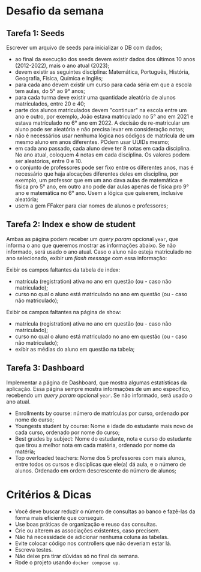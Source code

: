 # Desafio da semana

## Tarefa 1: Seeds

Escrever um arquivo de seeds para inicializar o DB com dados;

- ao final da execução dos seeds devem existir dados dos últimos 10 anos (2012-2022), mais o ano atual (2023);
- devem existir as seguintes disciplina: Matemática, Português, História, Geografia, Física, Química e Inglês;
- para cada ano devem existir um curso para cada séria em que a escola tem aulas, do 5° ao 9° anos;
- para cada turma deve existir uma quantidade aleatória de alunos matrículados, entre 20 e 40;
- parte dos alunos matriculados devem "continuar" na escola entre um ano e outro, por exemplo, João estava matriculado
no 5° ano em 2021 e estava matrículado no 6° ano em 2022. A decisão de re-matricular um aluno pode ser aleatória
e não precisa levar em consideração notas;
- não é necessários usar nenhuma lógica nos códigos de matrícula de um mesmo aluno em anos diferentes. POdem usar UUIDs
mesmo;
- em cada ano passado, cada aluno deve ter 8 notas em cada disciplina. No ano atual, coloquem 4 notas em cada disciplina.
Os valores podem ser aleatórios, entre 0 e 10.
- o conjunto de professores pode ser fixo entre os diferentes anos, mas é necessário que haja alocações diferentes deles
em disciplina, por exemplo, um professor que em um ano dava aulas de matemática e física pro 5° ano, em outro ano pode
dar aulas apenas de física pro 9° ano e matemática no 6° ano. Usem a lógica que quiserem, inclusive aleatória;
- usem a gem FFaker para ciar nomes de alunos e professores;

## Tarefa 2: Index e show de student

Ambas as página podem receber um _query param_ opcional `year`, que informa o ano que queremos mostrar as informações
abaixo. Se não informado, será usado o ano atual. Caso o aluno não esteja matriculado no ano selecionado, exibir um
_flash message_ com essa informação:

Exibir os campos faltantes da tabela de index:

- matrícula (registration) ativa no ano em questão (ou - caso não matriculado);
- curso no qual o aluno está matriculado no ano em questão (ou - caso não matriculado);

Exibir os campos faltantes na página de show:

- matrícula (registration) ativa no ano em questão (ou - caso não matriculado);
- curso no qual o aluno está matriculado no ano em questão (ou - caso não matriculado);
- exibir as médias do aluno em questão na tabela;

## Tarefa 3: Dashboard

Implementar a página de Dashboard, que mostra algumas estatísticas da aplicação. Essa página sempre mostra informações
de um ano específico, recebendo um _query param_ opcional `year`. Se não informado, será usado o ano atual.

- Enrollments by course: número de matrículas por curso, ordenado por nome do curso;
- Youngests student by course: Nome e idade do estudante mais novo de cada curso, ordenado por nome do curso;
- Best grades by subject: Nome do estudante, nota e curso do estudante que tirou a melhor nota em cada matéria, ordenado
por nome da matéria;
- Top overloaded teachers: Nome dos 5 professores com mais alunos, entre todos os cursos e disciplicas que ele(a) dá aula,
e o número de alunos. Ordenado em ordem descrescente do número de alunos;

# Critérios & Dicas

- Você deve buscar reduzir o número de consultas ao banco e fazê-las da forma mais eficiente que conseguir.
- Use boas práticas de organização e reuso das consultas.
- Crie ou alterem as associações existentes, caso precisem.
- Não há necessidade de adicionar nenhuma coluna às tabelas.
- Evite colocar código nos controllers que não deveriam estar lá.
- Escreva testes.
- Não deixe pra tirar dúvidas só no final da semana.
- Rode o projeto usando `docker compose up`.
